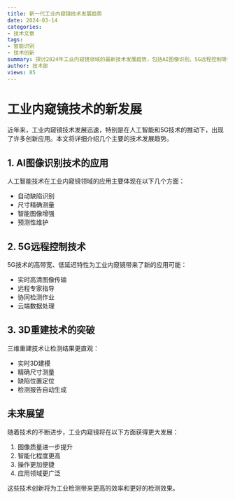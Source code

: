 ```yaml
---
title: 新一代工业内窥镜技术发展趋势
date: 2024-03-14
categories:
- 技术文章
tags:
- 智能识别
- 技术创新
summary: 探讨2024年工业内窥镜领域的最新技术发展趋势，包括AI图像识别、5G远程控制等创新应用
author: 技术部
views: 85
---
```

# 工业内窥镜技术的新发展

近年来，工业内窥镜技术发展迅速，特别是在人工智能和5G技术的推动下，出现了许多创新应用。本文将详细介绍几个主要的技术发展趋势。

## 1. AI图像识别技术的应用

人工智能技术在工业内窥镜领域的应用主要体现在以下几个方面：

- 自动缺陷识别
- 尺寸精确测量
- 智能图像增强
- 预测性维护

## 2. 5G远程控制技术

5G技术的高带宽、低延迟特性为工业内窥镜带来了新的应用可能：

- 实时高清图像传输
- 远程专家指导
- 协同检测作业
- 云端数据处理

## 3. 3D重建技术的突破

三维重建技术让检测结果更直观：

- 实时3D建模
- 精确尺寸测量
- 缺陷位置定位
- 检测报告自动生成

## 未来展望

随着技术的不断进步，工业内窥镜将在以下方面获得更大发展：

1. 图像质量进一步提升
2. 智能化程度更高
3. 操作更加便捷
4. 应用领域更广泛

这些技术创新将为工业检测带来更高的效率和更好的检测效果。

